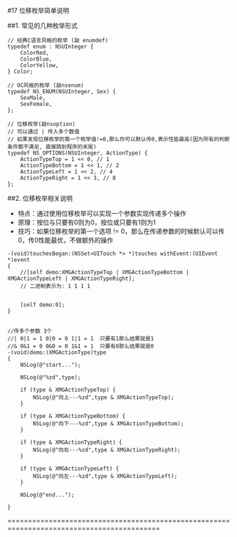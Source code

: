 #17 位移枚举简单说明

##1. 常见的几种枚举形式
```objc
// 经典C语言风格的枚举 (敲 enumdef)
typedef enum : NSUInteger {
    ColorRed,
    ColorBlue,
    ColorYellow,
} Color;

// OC风格的枚举 (敲nsenum)
typedef NS_ENUM(NSUInteger, Sex) {
    SexMale,
    SexFemale,
};

// 位移枚举(敲nsoption)
// 可以通过 | 传入多个数值
// 如果发现位移枚举的第一个枚举值!=0,那么你可以默认传0,表示性能最高(因为所有的判断条件都不满足, 直接跳到程序的末尾)
typedef NS_OPTIONS(NSUInteger, ActionType) {
    ActionTypeTop = 1 << 0, // 1
    ActionTypeBottom = 1 << 1, // 2
    ActionTypeLeft = 1 << 2, // 4
    ActionTypeRight = 1 << 3, // 8
};
```

##2. 位移枚举相关说明
- 特点：通过使用位移枚举可以实现一个参数实现传递多个操作
- 原理：按位与只要有0则为0，按位或只要有1则为1
- 技巧：如果位移枚举的第一个选项 != 0，那么在传递参数的时候默认可以传0，传0性能最优，不做额外的操作

```objc
-(void)touchesBegan:(NSSet<UITouch *> *)touches withEvent:(UIEvent *)event
{
    //[self demo:XMGActionTypeTop | XMGActionTypeBottom | XMGActionTypeLeft | XMGActionTypeRight];
    // 二进制表示为: 1 1 1 1


    [self demo:0];
}


//传多个参数 3个
//| 0|1 = 1 0|0 = 0 1|1 = 1  只要有1那么结果就是1
//& 0&1 = 0 0&0 = 0 1&1 = 1  只要有0那么结果就是0
-(void)demo:(XMGActionType)type
{
    NSLog(@"start...");

    NSLog(@"%zd",type);

    if (type & XMGActionTypeTop) {
        NSLog(@"向上---%zd",type & XMGActionTypeTop);
    }

    if (type & XMGActionTypeBottom) {
        NSLog(@"向下---%zd",type & XMGActionTypeBottom);
    }

    if (type & XMGActionTypeRight) {
        NSLog(@"向右---%zd",type & XMGActionTypeRight);
    }

    if (type & XMGActionTypeLeft) {
        NSLog(@"向左---%zd",type & XMGActionTypeLeft);
    }

    NSLog(@"end...");

}
```

===========================================================================================
